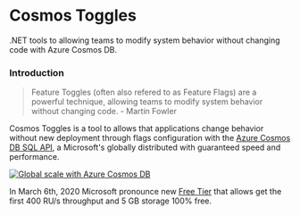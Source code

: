# Cosmos Toggles
.NET tools to allowing teams to modify system behavior without changing code with Azure Cosmos DB.

### Introduction

>Feature Toggles (often also refered to as Feature Flags) are a powerful technique, allowing teams to modify 
system behavior without changing code. - Martin Fowler

Cosmos Toggles is a tool to allows that applications change behavior without new deployment through flags configuration 
with the [Azure Cosmos DB SQL API](https://bit.ly/3cEQKuP), a Microsoft's globally distributed with guaranteed speed and performance.

[![Global scale with Azure Cosmos DB](https://i.imgur.com/xcxKPQa.png)](https://docs.microsoft.com/en-us/azure/cosmos-db/introduction)

In March 6th, 2020 Microsoft pronounce new [Free Tier](https://bit.ly/3atWXbB) that allows get the first 400 RU/s throughput and 5 GB storage 100% free. 
